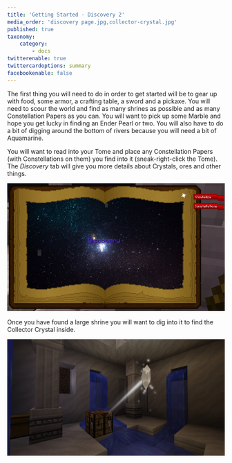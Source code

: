 ```yaml
---
title: 'Getting Started - Discovery 2'
media_order: 'discovery page.jpg,collector-crystal.jpg'
published: true
taxonomy:
    category:
        - docs
twitterenable: true
twittercardoptions: summary
facebookenable: false
---
```


The first thing you will need to do in order to get started will be to gear up with food, some armor, a crafting table, a sword and a pickaxe. You will need to scour the world and find as many shrines as possible and as many Constellation Papers as you can. You will want to pick up some Marble and hope you get lucky in finding an Ender Pearl or two. You will also have to do a bit of digging around the bottom of rivers because you will need a bit of Aquamarine.    

You will want to read into your Tome and place any Constellation Papers (with Constellations on them) you find into it (sneak-right-click the Tome). The *Discovery* tab will give you more details about Crystals, ores and other things.

![](discovery%20page.jpg)

Once you have found a large shrine you will want to dig into it to find the Collector Crystal inside.

![](collector-crystal.jpg)
